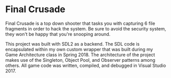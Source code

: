 # Final Crusade

Final Crusade is a top down shooter that tasks you with capturing 6 file fragments in order to hack the system. Be sure to avoid the security system, they won't be happy that you're snooping around.

This project was built with SDL2 as a backend. The SDL code is encapsulated within my own custom wrapper that was built during my Game Architecture class in Spring 2018. The architecture of the project makes use of the Singleton, Object Pool, and Observer patterns among others. All game code was written, compiled, and debugged in Visual Studio 2017.

